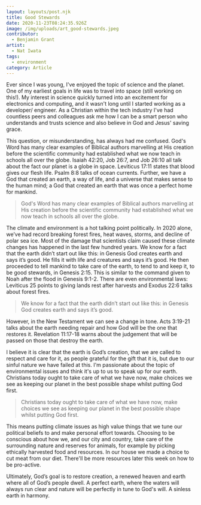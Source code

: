 ```yaml
---
layout: layouts/post.njk
title: Good Stewards
date: 2020-11-23T08:24:35.926Z
image: /img/uploads/art_good-stewards.jpeg
contributor:
  - Benjamin Grant
artist:
  - Nat Iwata
tags:
  - environment
category: Article
---
```

Ever since I was young, I've enjoyed the topic of science and the planet. One of my earliest goals in life was to travel into space (still working on this!). My interest in science quickly turned into an excitement for electronics and computing, and it wasn't long until I started working as a developer/ engineer. As a Christian within the tech industry I've had countless peers and colleagues ask me how I can be a smart person who understands and trusts science and also believe in God and Jesus' saving grace.

This question, or misunderstanding, has always had me confused. God's Word has many clear examples of Biblical authors marvelling at His creation before the scientific community had established what we now teach in schools all over the globe. Isaiah 42:20, Job 26:7, and Job 26:10 all talk about the fact our planet is a globe in space. Leviticus 17:11 states that blood gives our flesh life. Psalm 8:8 talks of ocean currents. Further, we have a God that created an earth, a way of life, and a universe that makes sense to the human mind; a God that created an earth that was once a perfect home for mankind.

> God's Word has many clear examples of Biblical authors marvelling at His creation before the scientific community had established what we now teach in schools all over the globe.

The climate and environment is a hot talking point politically. In 2020 alone, we’ve had record breaking forest fires, heat waves, storms, and decline of polar sea ice. Most of the damage that scientists claim caused these climate changes has happened in the last few hundred years. We know for a fact that the earth didn’t start out like this: in Genesis God creates earth and says it’s good. He fills it with life and creatures and says it’s good. He then proceeded to tell mankind to take care of the earth, to tend to and keep it, to be good stewards, in Genesis 2:15. This is similar to the command given to Noah after the flood in Genesis 9:1-2. There are even environmental laws: Leviticus 25 points to giving lands rest after harvests and Exodus 22:6 talks about forest fires.

> We know for a fact that the earth didn’t start out like this: in Genesis God creates earth and says it’s good.

However, in the New Testament we can see a change in tone. Acts 3:19-21 talks about the earth needing repair and how God will be the one that restores it. Revelation 11:17-18 warns about the judgement that will be passed on those that destroy the earth.

I believe it is clear that the earth is God’s creation, that we are called to respect and care for it, as people grateful for the gift that it is, but due to our sinful nature we have failed at this. I'm passionate about the topic of environmental issues and think it's up to us to speak up for our earth. Christians today ought to take care of what we have now, make choices we see as keeping our planet in the best possible shape whilst putting God first.

> Christians today ought to take care of what we have now, make choices we see as keeping our planet in the best possible shape whilst putting God first.

This means putting climate issues as high value things that we tune our political beliefs to and make personal effort towards. Choosing to be conscious about how we, and our city and country, take care of the surrounding nature and reserves for animals, for example by picking ethically harvested food and resources. In our house we made a choice to cut meat from our diet. There'll be more resources later this week on how to be pro-active.

Ultimately, God’s goal is to restore creation, a renewed heaven and earth where all of God’s people dwell. A perfect earth, where the waters will always run clear and nature will be perfectly in tune to God's will. A sinless earth in harmony.